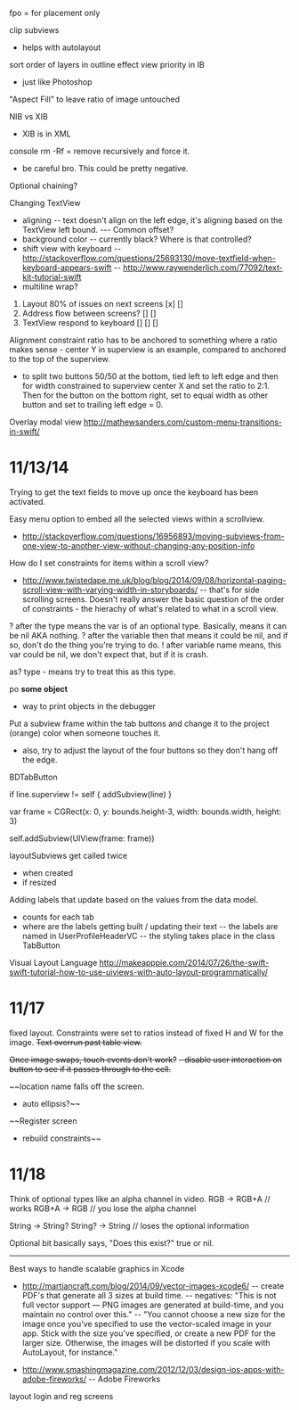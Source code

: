 fpo = for placement only

clip subviews
- helps with autolayout

sort order of layers in outline effect view priority in IB 
- just like Photoshop

"Aspect Fill" to leave ratio of image untouched

NIB vs XIB
- XIB is in XML

console rm -Rf = remove recursively and force it.
- be careful bro. This could be pretty negative.

Optional chaining?

Changing TextView
- aligning
-- text doesn't align on the left edge, it's aligning based on the TextView left bound.
--- Common offset?
- background color
-- currently black? Where is that controlled?
- shift view with keyboard
-- http://stackoverflow.com/questions/25693130/move-textfield-when-keyboard-appears-swift
-- http://www.raywenderlich.com/77092/text-kit-tutorial-swift
- multiline wrap?

1. Layout 80% of issues on next screens [x] []
2. Address flow between screens? [] []
3. TextView respond to keyboard [] [] []

Alignment constraint ratio has to be anchored to something where a ratio makes sense - center Y in superview is an example, compared to anchored to the top of the superview.
- to split two buttons 50/50 at the bottom, tied left to left edge and then for width constrained to superview center X and set the ratio to 2:1. Then for the button on the bottom right, set to equal width as other button and set to trailing left edge = 0.

Overlay modal view
http://mathewsanders.com/custom-menu-transitions-in-swift/

# 11/13/14
Trying to get the text fields to move up once the keyboard has been activated.

Easy menu option to embed all the selected views within a scrollview.
- http://stackoverflow.com/questions/16956893/moving-subviews-from-one-view-to-another-view-without-changing-any-position-info

How do I set constraints for items within a scroll view?
- http://www.twistedape.me.uk/blog/blog/2014/09/08/horizontal-paging-scroll-view-with-varying-width-in-storyboards/
-- that's for side scrolling screens. Doesn't really answer the basic question of the order of constraints - the hierachy of what's related to what in a scroll view.

? after the type means the var is of an optional type. Basically, means it can be nil AKA nothing.
? after the variable then that means it could be nil, and if so, don't do the thing you're trying to do.
! after variable name means, this var could be nil, we don't expect that, but if it is crash.

as? type  - means try to treat this as this type. 

po __some object__
- way to print objects in the debugger

Put a subview frame within the tab buttons and change it to the project (orange) color when someone touches it.
- also, try to adjust the layout of the four buttons so they don't hang off the edge.

BDTabButton

if line.superview != self {
	addSubview(line)
}

var frame = CGRect(x: 0, y: bounds.height-3, width: bounds.width, height: 3)

self.addSubview(UIView(frame: frame))

layoutSubviews get called twice 
- when created
- if resized

Adding labels that update based on the values from the data model.
- counts for each tab
- where are the labels getting built / updating their text
-- the labels are named in UserProfileHeaderVC
-- the styling takes place in the class TabButton

Visual Layout Language
http://makeapppie.com/2014/07/26/the-swift-swift-tutorial-how-to-use-uiviews-with-auto-layout-programmatically/

# 11/17

fixed layout. Constraints were set to ratios instead of fixed H and W for the image.
~~Text overrun past table view.~~

~~Once image swaps, touch events don't work?~~
~~- disable user interaction on button to see if it passes through to the cell.~~

~~location name falls off the screen. 
- auto ellipsis?~~

~~Register screen
- rebuild constraints~~

# 11/18

Think of optional types like an alpha channel in video. 
RGB -> RGB+A // works
RGB+A -> RGB // you lose the alpha channel

String -> String?
String? -> String // loses the optional information 

Optional bit basically says, "Does this exist?" true or nil.

---
Best ways to handle scalable graphics in Xcode
- http://martiancraft.com/blog/2014/09/vector-images-xcode6/
-- create PDF's that generate all 3 sizes at build time.
-- negatives: "This is not full vector support — PNG images are generated at build-time, and you maintain no control over this."
-- "You cannot choose a new size for the image once you’ve specified to use the vector-scaled image in your app. Stick with the size you’ve specified, or create a new PDF for the larger size. Otherwise, the images will be distorted if you scale with AutoLayout, for instance."

- http://www.smashingmagazine.com/2012/12/03/design-ios-apps-with-adobe-fireworks/
-- Adobe Fireworks

layout login and reg screens

